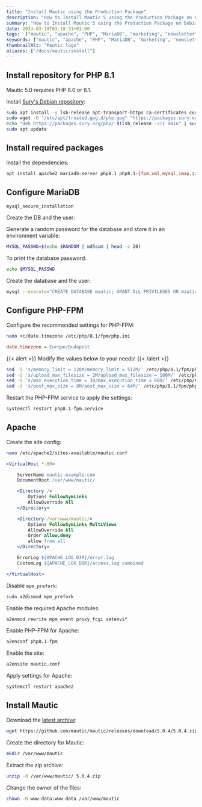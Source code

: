 ```yaml
---
title: "Install Mautic using the Production Package"
description: "How to Install Mautic 5 using the Production Package on Debian 12 with Apache, PHP-FPM and MariaDB"
summary: "How to Install Mautic 5 using the Production Package on Debian 12 with Apache, PHP-FPM and MariaDB"
date: 2024-03-19T03:18:31+01:00
tags:  ["mautic", "apache", "PHP", "MariaDB", "marketing", "newsletter", "email", "campaigns", "automation"]
keywords: ["mautic", "apache", "PHP", "MariaDB", "marketing", "newsletter", "email", "campaigns", "automation"]
thumbnailAlt: "Mautic logo"
aliases: ["/docs/mautic/install"]
---
```


## Install repository for PHP 8.1

Mautic 5.0 requires PHP 8.0 or 8.1.

Install [Sury's Debian repository](../../php/install.md):

```bash
sudo apt install -y lsb-release apt-transport-https ca-certificates curl && \
sudo wget -O "/etc/apt/trusted.gpg.d/php.gpg" "https://packages.sury.org/php/apt.gpg" && \
echo "deb https://packages.sury.org/php/ $(lsb_release -sc) main" | sudo tee "/etc/apt/sources.list.d/php.list" && \
sudo apt update
```

## Install required packages

Install the dependencies:

```bash
apt install apache2 mariadb-server php8.1 php8.1-{fpm,xml,mysql,imap,zip,intl,curl,gd,mbstring,bcmath} unzip
```

## Configure MariaDB

```bash
mysql_secure_installation
```

Create the DB and the user:

Generate a random password for the database and store it in an environment variable:

```bash
MYSQL_PASSWD=$(echo $RANDOM | md5sum | head -c 20)
```

To print the database password:

```bash
echo $MYSQL_PASSWD
```

Create the database and the user:

```bash
mysql --execute="CREATE DATABASE mautic; GRANT ALL PRIVILEGES ON mautic.* TO 'mautic'@'localhost' IDENTIFIED BY '${MYSQL_PASSWD}' WITH GRANT OPTION; FLUSH PRIVILEGES;"
```

## Configure PHP-FPM

Configure the recommended settings for PHP-FPM:

```bash
nano +c/date.timezone /etc/php/8.1/fpm/php.ini
```

```ini
date.timezone = Europe/Budapest
```

{{< alert >}}
Modify the values below to your needs!
{{< /alert >}}

```bash
sed -i 's/memory_limit = 128M/memory_limit = 512M/' /etc/php/8.1/fpm/php.ini && \
sed -i 's/upload_max_filesize = 2M/upload_max_filesize = 100M/' /etc/php/8.1/fpm/php.ini && \
sed -i 's/max_execution_time = 30/max_execution_time = 600/' /etc/php/8.1/fpm/php.ini && \
sed -i 's/post_max_size = 8M/post_max_size = 64M/' /etc/php/8.1/fpm/php.ini
```

Restart the PHP-FPM service to apply the settings:

```bash
systemctl restart php8.1-fpm.service
```

## Apache

Create the site config:

```bash
nano /etc/apache2/sites-available/mautic.conf
```

```apache
<VirtualHost *:80>

    ServerName mautic.example.com
    DocumentRoot /var/www/mautic/

    <Directory />
        Options FollowSymLinks
        AllowOverride All
    </Directory>

    <Directory /var/www/mautic/>
        Options FollowSymLinks MultiViews
        AllowOverride All
        Order allow,deny
        allow from all
    </Directory>

    ErrorLog ${APACHE_LOG_DIR}/error.log
    CustomLog ${APACHE_LOG_DIR}/access.log combined

</VirtualHost>
```

Disable `mpm_prefork`:

```bash
sudo a2dismod mpm_prefork
```

Enable the required Apache modules:

```bash
a2enmod rewrite mpm_event proxy_fcgi setenvif
```

Enable PHP-FPM for Apache:

```bash
a2enconf php8.1-fpm
```

Enable the site:

```bash
a2ensite mautic.conf
```

Apply settings for Apache:

```bash
systemctl restart apache2
```


## Install Mautic

Download the [latest archive](https://github.com/mautic/mautic/releases/latest):

```bash
wget https://github.com/mautic/mautic/releases/download/5.0.4/5.0.4.zip
```

Create the directory for Mautic:

```bash
mkdir /var/www/mautic
```

Extract the zip archive:

```bash
unzip -d /var/www/mautic/ 5.0.4.zip
```

Change the owner of the files:

```bash
chown -R www-data:www-data /var/www/mautic
```
